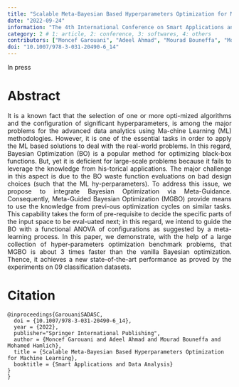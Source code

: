 ```yaml
---
title: "Scalable Meta-Bayesian Based Hyperparameters Optimization for Machine Learning"
date: "2022-09-24"
information: "The 4th International Conference on Smart Applications and Data Analysis for Smart Cyber-Physical Systems (SADASC’22)"
category: 2 # 1: article, 2: conference, 3: softwares, 4: others
contributors: ["Moncef Garouani", "Adeel Ahmad", "Mourad Bouneffa", "Mohamed Hamlich"]
doi: "10.1007/978-3-031-20490-6_14"
---
```

<p class="warning">In press</p>


# Abstract
<p style='text-align: justify;'>
It is a known fact that the selection of one or more opti-mized algorithms and the configuration of significant hyperparameters, is among the major problems for the advanced data analytics using Ma-chine Learning (ML) methodologies. However, it is one of the essential tasks in order to apply the ML based solutions to deal with the real-world problems. In this regard, Bayesian Optimization (BO) is a popular method for optimizing black-box functions. But, yet it is deficient for large-scale problems because it fails to leverage the knowledge from his-torical applications. The major challenge in this aspect is due to the BO waste function evaluations on bad design choices (such that the ML hy-perparameters). To address this issue, we propose to integrate Bayesian Optimization via Meta-Guidance. Consequently, Meta-Guided Bayesian Optimization (MGBO) provide means to use the knowledge from previ-ous optimization cycles on similar tasks. This capability takes the form of pre-requisite to decide the specific parts of the input space to be eval-uated next; in this regard, we intend to guide the BO with a functional ANOVA of configurations as suggested by a meta-learning process. In this paper, we demonstrate, with the help of a large collection of hyper-parameters optimization benchmark problems, that MGBO is about 3 times faster than the vanilla Bayesian optimization. Thence, it achieves a new state-of-the-art performance as proved by the experiments on 09 classification datasets.</p>


 
 
# Citation

```
@inproceedings{GarouaniSADASC,
  doi = {10.1007/978-3-031-20490-6_14},
  year = {2022},
  publisher="Springer International Publishing",
  author = {Moncef Garouani and Adeel Ahmad and Mourad Bouneffa and Mohamed Hamlich},
  title = {Scalable Meta-Bayesian Based Hyperparameters Optimization for Machine Learning},
  booktitle = {Smart Applications and Data Analysis}
}
}
```